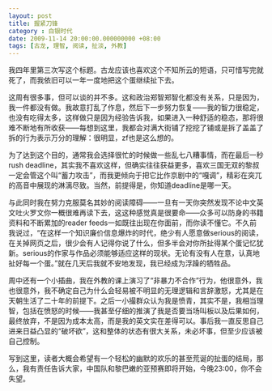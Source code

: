 ```yaml
---
layout: post 
title: 握紧刀锋
category : 白银时代
date: 2009-11-14 20:00:00.000000000 +08:00
tags: [古龙, 理智, 阅读, 扯淡, 外教]
---
```


我四年里第三次写这个标题。古龙应该也喜欢这个不知所云的短语，只可惜写完就死了，而我依旧可以一年一度地把这个蛋继续扯下去。

这周有很多事，但可以谈的并不多。这和政治郑智郑智化都没有关系，只是因为，我一件都没有做。我故意打乱了作息，然后下一步努力恢复——我的智力很稳定，也没有吃得太多，这样做只是因为经验告诉我，如果进入一种舒适的稳态，那将很难不断地有所收获——每想到这里，我都会对满大街铺了挖挖了铺或是拆了盖盖了拆的行为表示万分的理解：很明显，zf也是这么想的。

为了达到这个目的，通常我会选择很忙的时候做一些乱七八糟事情，而在最后一秒rush deadline，其实我不喜欢这样，但确实往往获益更多，喜欢三国无双的黎叔一定会管这个叫“蓄力攻击”，而我更倾向于把它比作京剧中的“嘎调”，精彩在突兀的高音中展现的淋漓尽致。当然，前提得是，你知道deadline是哪一天。

与此同时我在努力克服莫名其妙的阅读障碍——一旦有一天你突然发现不论中文英文吐火罗文你一概很难再读下去，这这种感觉真是很要命——众多可以防身的书籍资料和不断累加的reader feeds一如既往出现在你面前，而你读不懂它。不久前我说过，“在这样一个知识廉价信息爆炸的时代，绝少有人愿意做serious的阅读，在关掉网页之后，很少会有人记得你说了什么，但多半会对你所扯得某个蛋记忆犹新。serious的作家与作品必须能够适应这样的现状。无论有没有人在意，认真地扯好每一个蛋。”就在几天后我就不安地发现，我已经成为浮躁的牺牲品。

周中还有一个小插曲，我在外教的课上演习了“非暴力不合作”行为，他很意外，我也很意外，我不确定自己为什么会轻易被不明显的无理逻辑和言辞激怒，尤其是在天朝生活了二十年的前提下。之后一小撮群众认为我是愤青，其实不是，我相当理智，包括在愤怒的时候——我甚至仔细的推演了我是否要当场叫板以及后果如何，最终放弃，不是因为成本太高，而是我的英文实在差得可以。事后我一直反思自己进来日益凸显的“破坏欲”，这和整体的状态有很大关系，未必坏事，但至少应该被自己控制。

写到这里，读者大概会希望有一个轻松的幽默的欢乐的甚至荒诞的扯蛋的结局，那么，我有责任告诉大家，中国队和黎巴嫩的亚预赛即将开始，今晚23:00，你不会失望。

